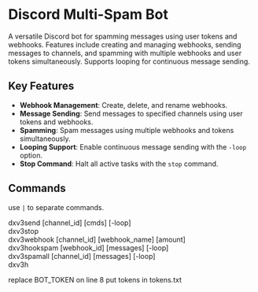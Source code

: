 # Discord Multi-Spam Bot

A versatile Discord bot for spamming messages using user tokens and webhooks. Features include creating and managing webhooks, sending messages to channels, and spamming with multiple webhooks and user tokens simultaneously. Supports looping for continuous message sending.

## Key Features
- **Webhook Management**: Create, delete, and rename webhooks.
- **Message Sending**: Send messages to specified channels using user tokens and webhooks.
- **Spamming**: Spam messages using multiple webhooks and tokens simultaneously.
- **Looping Support**: Enable continuous message sending with the `-loop` option.
- **Stop Command**: Halt all active tasks with the `stop` command.

## Commands

use `|` to separate commands.

dxv3send [channel_id] [cmds] [-loop]  
dxv3stop  
dxv3webhook [channel_id] [webhook_name] [amount]  
dxv3hookspam [webhook_id] [messages] [-loop]  
dxv3spamall [channel_id] [messages] [-loop]  
dxv3h  

replace BOT_TOKEN on line 8 
put tokens in tokens.txt